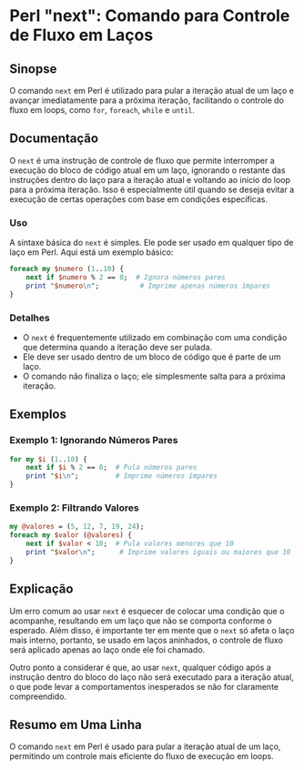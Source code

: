 <!--
Meta Description: # Perl "next": Comando para Controle de Fluxo em Laços ## Sinopse O comando `next` em Perl é utilizado para pular a iteração atual de um laço e avança...
Meta Keywords: next, laço, que, para, iteração
-->

# Perl "next": Comando para Controle de Fluxo em Laços

## Sinopse
O comando `next` em Perl é utilizado para pular a iteração atual de um laço e avançar imediatamente para a próxima iteração, facilitando o controle do fluxo em loops, como `for`, `foreach`, `while` e `until`.

## Documentação
O `next` é uma instrução de controle de fluxo que permite interromper a execução do bloco de código atual em um laço, ignorando o restante das instruções dentro do laço para a iteração atual e voltando ao início do loop para a próxima iteração. Isso é especialmente útil quando se deseja evitar a execução de certas operações com base em condições específicas.

### Uso
A sintaxe básica do `next` é simples. Ele pode ser usado em qualquer tipo de laço em Perl. Aqui está um exemplo básico:

```perl
foreach my $numero (1..10) {
    next if $numero % 2 == 0;  # Ignora números pares
    print "$numero\n";          # Imprime apenas números ímpares
}
```

### Detalhes
- O `next` é frequentemente utilizado em combinação com uma condição que determina quando a iteração deve ser pulada.
- Ele deve ser usado dentro de um bloco de código que é parte de um laço.
- O comando não finaliza o laço; ele simplesmente salta para a próxima iteração.

## Exemplos

### Exemplo 1: Ignorando Números Pares
```perl
for my $i (1..10) {
    next if $i % 2 == 0;  # Pula números pares
    print "$i\n";         # Imprime números ímpares
}
```

### Exemplo 2: Filtrando Valores
```perl
my @valores = (5, 12, 7, 19, 24);
foreach my $valor (@valores) {
    next if $valor < 10;  # Pula valores menores que 10
    print "$valor\n";      # Imprime valores iguais ou maiores que 10
}
```

## Explicação
Um erro comum ao usar `next` é esquecer de colocar uma condição que o acompanhe, resultando em um laço que não se comporta conforme o esperado. Além disso, é importante ter em mente que o `next` só afeta o laço mais interno, portanto, se usado em laços aninhados, o controle de fluxo será aplicado apenas ao laço onde ele foi chamado.

Outro ponto a considerar é que, ao usar `next`, qualquer código após a instrução dentro do bloco do laço não será executado para a iteração atual, o que pode levar a comportamentos inesperados se não for claramente compreendido.

## Resumo em Uma Linha
O comando `next` em Perl é usado para pular a iteração atual de um laço, permitindo um controle mais eficiente do fluxo de execução em loops.